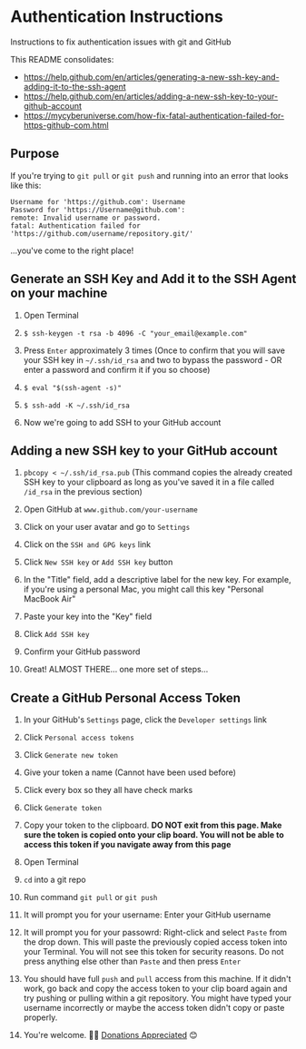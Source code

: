 # Authentication Instructions
Instructions to fix authentication issues with git and GitHub

This README consolidates:

* https://help.github.com/en/articles/generating-a-new-ssh-key-and-adding-it-to-the-ssh-agent
* https://help.github.com/en/articles/adding-a-new-ssh-key-to-your-github-account
* https://mycyberuniverse.com/how-fix-fatal-authentication-failed-for-https-github-com.html

## Purpose

If you're trying to `git pull` or `git push` and running into an error that looks like this:

```
Username for 'https://github.com': Username
Password for 'https://Username@github.com':
remote: Invalid username or password.
fatal: Authentication failed for 'https://github.com/username/repository.git/'
```

...you've come to the right place!

## Generate an SSH Key and Add it to the SSH Agent on your machine

1. Open Terminal

2. `$ ssh-keygen -t rsa -b 4096 -C "your_email@example.com"`

3. Press `Enter` approximately 3 times (Once to confirm that you will save your SSH key in `~/.ssh/id_rsa` and two to bypass the password - OR enter a password and confirm it if you so choose)

4. `$ eval "$(ssh-agent -s)"`

5. `$ ssh-add -K ~/.ssh/id_rsa`

6. Now we're going to add SSH to your GitHub account

## Adding a new SSH key to your GitHub account

1. `pbcopy < ~/.ssh/id_rsa.pub` (This command copies the already created SSH key to your clipboard as long as you've saved it in a file called `/id_rsa` in the previous section)

2. Open GitHub at `www.github.com/your-username`

3. Click on your user avatar and go to `Settings`

4. Click on the `SSH and GPG keys` link

5. Click `New SSH key` or `Add SSH key` button

6. In the "Title" field, add a descriptive label for the new key. For example, if you're using a personal Mac, you might call this key "Personal MacBook Air"

7. Paste your key into the "Key" field

8. Click `Add SSH key`

9. Confirm your GitHub password

10. Great! ALMOST THERE... one more set of steps...

## Create a GitHub Personal Access Token

1. In your GitHub's `Settings` page, click the `Developer settings` link

2. Click `Personal access tokens`

3. Click `Generate new token`

4. Give your token a name (Cannot have been used before)

5. Click every box so they all have check marks

6. Click `Generate token`

7. Copy your token to the clipboard. **DO NOT exit from this page. Make sure the token is copied onto your clip board. You will not be able to access this token if you navigate away from this page**

8. Open Terminal

9. `cd` into a git repo

10. Run command `git pull` or `git push`

11. It will prompt you for your username: Enter your GitHub username

12. It will prompt you for your passowrd: Right-click and select `Paste` from the drop down. This will paste the previously copied access token into your Terminal. You will not see this token for security reasons. Do not press anything else other than `Paste` and then press `Enter`

13. You should have full `push` and `pull` access from this machine. If it didn't work, go back and copy the access token to your clip board again and try pushing or pulling within a git repository. You might have typed your username incorrectly or maybe the access token didn't copy or paste properly.

14. You're welcome. 🙌🏽 [Donations Appreciated](https://github.com/sponsors/eamoses) 😊

